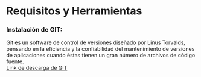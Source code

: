 # Requisitos y Herramientas
### Instalación de GIT:
<p>Git es un software de control de versiones diseñado por Linus Torvalds, pensando en la eficiencia y la confiabilidad del mantenimiento de versiones de aplicaciones cuando éstas tienen un gran número de archivos de código fuente. <br><a href="https://git-scm.com/downloads">Link de descarga de GIT</a></p>

